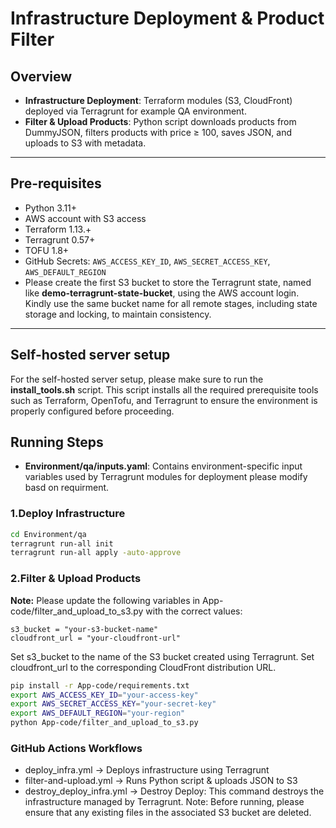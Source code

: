 # Infrastructure Deployment & Product Filter 

## Overview
- **Infrastructure Deployment**: Terraform modules (S3, CloudFront) deployed via Terragrunt for example QA environment.
- **Filter & Upload Products**: Python script downloads products from DummyJSON, filters products with price ≥ 100, saves JSON, and uploads to S3 with metadata.  

---

## Pre-requisites
- Python 3.11+  
- AWS account with S3 access  
- Terraform 1.13.+
- Terragrunt 0.57+
- TOFU 1.8+
- GitHub Secrets: `AWS_ACCESS_KEY_ID`, `AWS_SECRET_ACCESS_KEY`, `AWS_DEFAULT_REGION`
- Please create the first S3 bucket to store the Terragrunt state, named like **demo-terragrunt-state-bucket**, using the AWS account login. Kindly use the same bucket name for all remote stages, including state storage and locking, to maintain consistency.

---
## Self-hosted server setup

For the self-hosted server setup, please make sure to run the **install_tools.sh** script. This script installs all the required prerequisite tools such as Terraform, OpenTofu, and Terragrunt to ensure the environment is properly configured before proceeding.

## Running Steps
- **Environment/qa/inputs.yaml**: Contains environment-specific input variables used by Terragrunt modules for deployment please modify basd on requirment.

### 1.Deploy Infrastructure
```bash
cd Environment/qa
terragrunt run-all init
terragrunt run-all apply -auto-approve
```

### 2.Filter & Upload Products
**Note:**
Please update the following variables in App-code/filter_and_upload_to_s3.py with the correct values:

```
s3_bucket = "your-s3-bucket-name"
cloudfront_url = "your-cloudfront-url"
```
Set s3_bucket to the name of the S3 bucket created using Terragrunt.
Set cloudfront_url to the corresponding CloudFront distribution URL.

```bash
pip install -r App-code/requirements.txt
export AWS_ACCESS_KEY_ID="your-access-key"
export AWS_SECRET_ACCESS_KEY="your-secret-key"
export AWS_DEFAULT_REGION="your-region"
python App-code/filter_and_upload_to_s3.py
```

### GitHub Actions Workflows
- deploy_infra.yml → Deploys infrastructure using Terragrunt
- filter-and-upload.yml → Runs Python script & uploads JSON to S3
- destroy_deploy_infra.yml → Destroy Deploy: This command destroys the infrastructure managed by Terragrunt.
Note: Before running, please ensure that any existing files in the associated S3 bucket are deleted.




